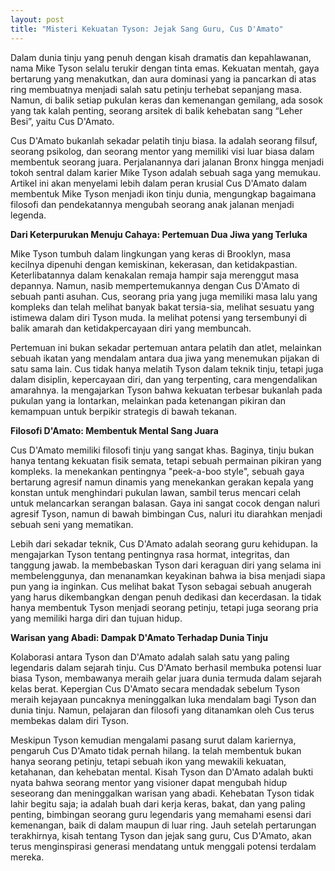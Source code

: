 ```yaml
---
layout: post
title: "Misteri Kekuatan Tyson: Jejak Sang Guru, Cus D'Amato"
---
```


Dalam dunia tinju yang penuh dengan kisah dramatis dan kepahlawanan, nama Mike Tyson selalu terukir dengan tinta emas. Kekuatan mentah, gaya bertarung yang menakutkan, dan aura dominasi yang ia pancarkan di atas ring membuatnya menjadi salah satu petinju terhebat sepanjang masa. Namun, di balik setiap pukulan keras dan kemenangan gemilang, ada sosok yang tak kalah penting, seorang arsitek di balik kehebatan sang “Leher Besi”, yaitu Cus D'Amato.

Cus D'Amato bukanlah sekadar pelatih tinju biasa. Ia adalah seorang filsuf, seorang psikolog, dan seorang mentor yang memiliki visi luar biasa dalam membentuk seorang juara. Perjalanannya dari jalanan Bronx hingga menjadi tokoh sentral dalam karier Mike Tyson adalah sebuah saga yang memukau. Artikel ini akan menyelami lebih dalam peran krusial Cus D'Amato dalam membentuk Mike Tyson menjadi ikon tinju dunia, mengungkap bagaimana filosofi dan pendekatannya mengubah seorang anak jalanan menjadi legenda.

**Dari Keterpurukan Menuju Cahaya: Pertemuan Dua Jiwa yang Terluka**

Mike Tyson tumbuh dalam lingkungan yang keras di Brooklyn, masa kecilnya dipenuhi dengan kemiskinan, kekerasan, dan ketidakpastian. Keterlibatannya dalam kenakalan remaja hampir saja merenggut masa depannya. Namun, nasib mempertemukannya dengan Cus D'Amato di sebuah panti asuhan. Cus, seorang pria yang juga memiliki masa lalu yang kompleks dan telah melihat banyak bakat tersia-sia, melihat sesuatu yang istimewa dalam diri Tyson muda. Ia melihat potensi yang tersembunyi di balik amarah dan ketidakpercayaan diri yang membuncah.

Pertemuan ini bukan sekadar pertemuan antara pelatih dan atlet, melainkan sebuah ikatan yang mendalam antara dua jiwa yang menemukan pijakan di satu sama lain. Cus tidak hanya melatih Tyson dalam teknik tinju, tetapi juga dalam disiplin, kepercayaan diri, dan yang terpenting, cara mengendalikan amarahnya. Ia mengajarkan Tyson bahwa kekuatan terbesar bukanlah pada pukulan yang ia lontarkan, melainkan pada ketenangan pikiran dan kemampuan untuk berpikir strategis di bawah tekanan.

**Filosofi D'Amato: Membentuk Mental Sang Juara**

Cus D'Amato memiliki filosofi tinju yang sangat khas. Baginya, tinju bukan hanya tentang kekuatan fisik semata, tetapi sebuah permainan pikiran yang kompleks. Ia menekankan pentingnya "peek-a-boo style", sebuah gaya bertarung agresif namun dinamis yang menekankan gerakan kepala yang konstan untuk menghindari pukulan lawan, sambil terus mencari celah untuk melancarkan serangan balasan. Gaya ini sangat cocok dengan naluri agresif Tyson, namun di bawah bimbingan Cus, naluri itu diarahkan menjadi sebuah seni yang mematikan.

Lebih dari sekadar teknik, Cus D'Amato adalah seorang guru kehidupan. Ia mengajarkan Tyson tentang pentingnya rasa hormat, integritas, dan tanggung jawab. Ia membebaskan Tyson dari keraguan diri yang selama ini membelenggunya, dan menanamkan keyakinan bahwa ia bisa menjadi siapa pun yang ia inginkan. Cus melihat bakat Tyson sebagai sebuah anugerah yang harus dikembangkan dengan penuh dedikasi dan kecerdasan. Ia tidak hanya membentuk Tyson menjadi seorang petinju, tetapi juga seorang pria yang memiliki harga diri dan tujuan hidup.

**Warisan yang Abadi: Dampak D'Amato Terhadap Dunia Tinju**

Kolaborasi antara Tyson dan D'Amato adalah salah satu yang paling legendaris dalam sejarah tinju. Cus D'Amato berhasil membuka potensi luar biasa Tyson, membawanya meraih gelar juara dunia termuda dalam sejarah kelas berat. Kepergian Cus D'Amato secara mendadak sebelum Tyson meraih kejayaan puncaknya meninggalkan luka mendalam bagi Tyson dan dunia tinju. Namun, pelajaran dan filosofi yang ditanamkan oleh Cus terus membekas dalam diri Tyson.

Meskipun Tyson kemudian mengalami pasang surut dalam kariernya, pengaruh Cus D'Amato tidak pernah hilang. Ia telah membentuk bukan hanya seorang petinju, tetapi sebuah ikon yang mewakili kekuatan, ketahanan, dan kehebatan mental. Kisah Tyson dan D'Amato adalah bukti nyata bahwa seorang mentor yang visioner dapat mengubah hidup seseorang dan meninggalkan warisan yang abadi. Kehebatan Tyson tidak lahir begitu saja; ia adalah buah dari kerja keras, bakat, dan yang paling penting, bimbingan seorang guru legendaris yang memahami esensi dari kemenangan, baik di dalam maupun di luar ring. Jauh setelah pertarungan terakhirnya, kisah tentang Tyson dan jejak sang guru, Cus D'Amato, akan terus menginspirasi generasi mendatang untuk menggali potensi terdalam mereka.
